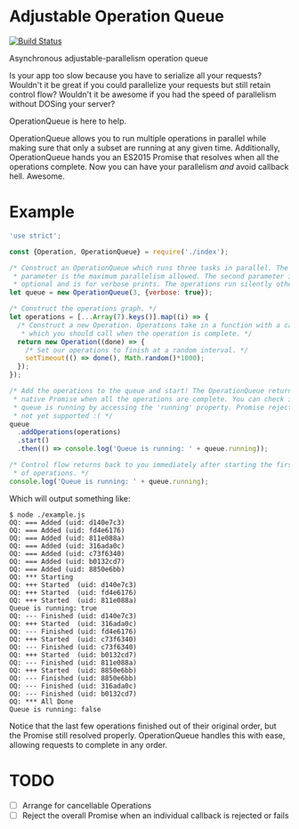 # Adjustable Operation Queue
[![Build Status](https://travis-ci.org/hershal/adjustable-operation-queue.svg?branch=master)](https://travis-ci.org/hershal/adjustable-operation-queue)

Asynchronous adjustable-parallelism operation queue

Is your app too slow because you have to serialize all your requests? Wouldn't
it be great if you could parallelize your requests but still retain control
flow? Wouldn't it be awesome if you had the speed of parallelism without DOSing
your server?

OperationQueue is here to help.

OperationQueue allows you to run multiple operations in parallel while making
sure that only a subset are running at any given time. Additionally,
OperationQueue hands you an ES2015 Promise that resolves when all the operations
complete. Now you can have your parallelism *and* avoid callback hell. Awesome.

# Example
```javascript
'use strict';

const {Operation, OperationQueue} = require('./index');

/* Construct an OperationQueue which runs three tasks in parallel. The first
 * parameter is the maximum parallelism allowed. The second parameter is
 * optional and is for verbose prints. The operations run silently otherwise. */
let queue = new OperationQueue(3, {verbose: true});

/* Construct the operations graph. */
let operations = [...Array(7).keys()].map((i) => {
  /* Construct a new Operation. Operations take in a function with a callback
   * which you should call when the operation is complete. */
  return new Operation((done) => {
    /* Set our operations to finish at a random interval. */
    setTimeout(() => done(), Math.random()*1000);
  });
});

/* Add the operations to the queue and start! The OperationQueue returns an
 * native Promise when all the operations are complete. You can check if the
 * queue is running by accessing the 'running' property. Promise rejection is
 * not yet supported :( */
queue
  .addOperations(operations)
  .start()
  .then(() => console.log('Queue is running: ' + queue.running));

/* Control flow returns back to you immediately after starting the first batch
 * of operations. */
console.log('Queue is running: ' + queue.running);
```

Which will output something like:
```
$ node ./example.js
OQ: === Added (uid: d140e7c3)
OQ: === Added (uid: fd4e6176)
OQ: === Added (uid: 811e088a)
OQ: === Added (uid: 316ada0c)
OQ: === Added (uid: c73f6340)
OQ: === Added (uid: b0132cd7)
OQ: === Added (uid: 8850e6bb)
OQ: *** Starting
OQ: +++ Started  (uid: d140e7c3)
OQ: +++ Started  (uid: fd4e6176)
OQ: +++ Started  (uid: 811e088a)
Queue is running: true
OQ: --- Finished (uid: d140e7c3)
OQ: +++ Started  (uid: 316ada0c)
OQ: --- Finished (uid: fd4e6176)
OQ: +++ Started  (uid: c73f6340)
OQ: --- Finished (uid: c73f6340)
OQ: +++ Started  (uid: b0132cd7)
OQ: --- Finished (uid: 811e088a)
OQ: +++ Started  (uid: 8850e6bb)
OQ: --- Finished (uid: 8850e6bb)
OQ: --- Finished (uid: 316ada0c)
OQ: --- Finished (uid: b0132cd7)
OQ: *** All Done
Queue is running: false
```

Notice that the last few operations finished out of their original order, but
the Promise still resolved properly. OperationQueue handles this with ease,
allowing requests to complete in any order.

# TODO
- [ ] Arrange for cancellable Operations
- [ ] Reject the overall Promise when an individual callback is rejected or fails
